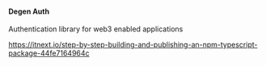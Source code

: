 #### Degen Auth

Authentication library for web3 enabled applications


https://itnext.io/step-by-step-building-and-publishing-an-npm-typescript-package-44fe7164964c

